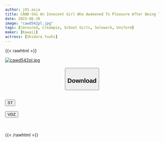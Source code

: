 ```yaml
---
author: j91.asia
title: CAWD-542 An Innocent Girl Who Awakened To Pleasure After Being Train Slut That Day Raw Yuuhi Shitara
date: 2023-06-30
image: "cawd542pl.jpg"
tags: [Censored, Creampie, School Girls, Solowork, Uniform]
maker: [Kawaii]
actress: [Shidara Yuuhi]
---
```



{{< rawhtml >}}

<div class="video" data-videoid="O1gYap2rGpseaY">
    <a href="javascript:;">
        <img src="https://j91.asia/posts/cawd542pl/cawd542pl.jpg" width="WIDTH" height="HEIGHT" alt="cawd542pl.jpg" loading="lazy">
    </a>
</div>

<script type="text/javascript" src="https://j91.asia/asset/on-demand-st.js"></script>

<br>
  <link rel="stylesheet" href="https://j91.asia/asset/bs5.css">
  
  <center>
  <button class="btn btn-primary" type="button" data-bs-toggle="collapse" data-bs-target=".multi-collapse" aria-expanded="false" aria-controls="multiCollapseExample1 multiCollapseExample2"><h2>Download</h2></button></center>
</p>
<div class="row">
  <div class="col">
    <div class="collapse multi-collapse" id="multiCollapseExample1">
      <div class="card card-body">
	      	      <br>
<div class="buttons">  
<a href="https://streamtape.to/v/O1gYap2rGpseaY/CAWD-542.mp4"><button class="btn-hover color-3"><i class="fa fa-download"></i> ST</button></a></div>
    </div>
  </div>
</div>
  <div class="col">
    <div class="collapse multi-collapse" id="multiCollapseExample2">
      <div class="card card-body">
	      <br>
<div class="buttons">
    <a href="https://vidoza.net/9b7818ae8zj2.html"><button class="btn-hover color-9"><i class="fa fa-download"></i> VDZ</button></a></div>
<br><br>
      </div>
    </div>
  </div>
</div>

{{< /rawhtml >}}
